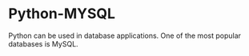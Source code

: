 # Python-MYSQL
Python can be used in database applications.  One of the most popular databases is MySQL.
